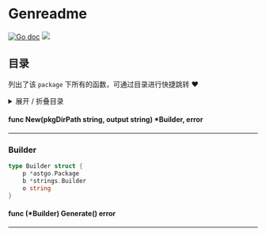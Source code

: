 # Genreadme



[![Go doc](https://img.shields.io/badge/go.dev-reference-brightgreen?logo=go&logoColor=white&style=flat)](https://pkg.go.dev/github.com/kercylan98/minotaur/genreadme)
![](https://img.shields.io/badge/Email-kercylan@gmail.com-green.svg?style=flat)

## 目录
列出了该 `package` 下所有的函数，可通过目录进行快捷跳转 ❤️
<details>
<summary>展开 / 折叠目录</summary


> 包级函数定义

|函数|描述
|:--|:--
|[New](#New)|暂无描述...


> 结构体定义

|结构体|描述
|:--|:--
|[Builder](#builder)|暂无描述...

</details>


#### func New(pkgDirPath string, output string)  *Builder,  error
<span id="New"></span>
***
### Builder

```go
type Builder struct {
	p *astgo.Package
	b *strings.Builder
	o string
}
```
#### func (*Builder) Generate()  error
***
